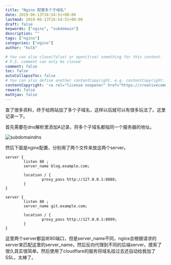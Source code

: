 ```yaml
---
title: "Nginx 配置多个子域名"
date: 2019-06-13T16:54:51+08:00
lastmod: 2019-06-13T16:54:51+08:00
draft: false
keywords: ["nginx", "subdomain"]
description: ""
tags: ["nginx"]
categories: ["nginx"]
author: "hulb"

# You can also close(false) or open(true) something for this content.
# P.S. comment can only be closed
comment: false
toc: false
autoCollapseToc: false
# You can also define another contentCopyright. e.g. contentCopyright: "This is another copyright."
contentCopyright: '<a rel="license noopener" href="https://creativecommons.org/licenses/by-nc-nd/4.0/" target="_blank">CC BY-NC-ND 4.0</a>'
reward: false
mathjax: false
---
```

查了很多资料，终于给网站加了多个子域名，这样以后就可以有很多玩法了。这里记录一下。

<!--more-->
首先需要在dns解析里添加A记录，将多个子域名都指同一个服务器的地址。

![subdomaindns](/subdomaindns.png)

然后下面是nginx配置，分别用了两个文件来放这两个server。
```nginx
server {
        listen 80 ;
        server_name blog.example.com;

        location / {
                proxy_pass http://127.0.0.1:8888;
        }
}
```

```nginx
server {
        listen 80 ;
        server_name git.example.com;

        location / {
                proxy_pass http://127.0.0.1:8899;
        }
}
```
这里两个server都监听80端口，但是server_name不同，nginx会根据请求的server来匹配这里的server_name，然后反向代理到不同的后端server。摸索了很久其实很简单。然后使用了cloudflare的服务将域名挂过去还自动给我加了SSL，太棒了。